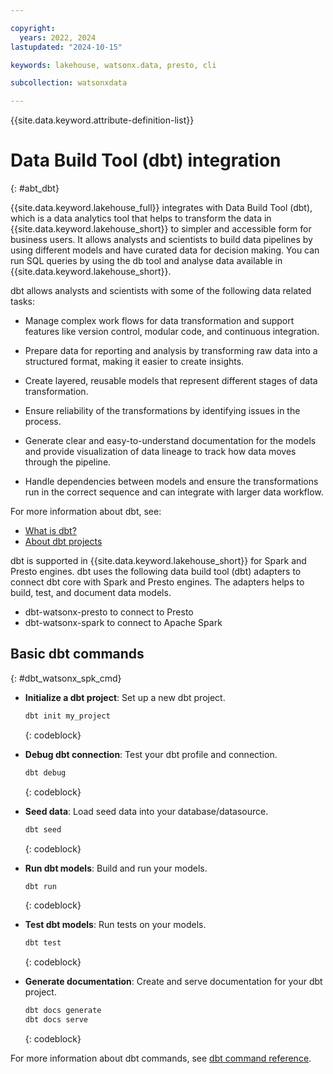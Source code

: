 ```yaml
---

copyright:
  years: 2022, 2024
lastupdated: "2024-10-15"

keywords: lakehouse, watsonx.data, presto, cli

subcollection: watsonxdata

---
```


{{site.data.keyword.attribute-definition-list}}

# Data Build Tool (dbt) integration
{: #abt_dbt}

{{site.data.keyword.lakehouse_full}} integrates with Data Build Tool (dbt), which is a data analytics tool that helps to transform the data in {{site.data.keyword.lakehouse_short}} to simpler and accessible form for business users. It allows analysts and scientists to build data pipelines by using different models and have curated data for decision making. You can run SQL queries by using the db tool and analyse data available in {{site.data.keyword.lakehouse_short}}.

dbt allows analysts and scientists with some of the following data related tasks:

   * Manage complex work flows for data transformation and support features like version control, modular code, and continuous integration.

   * Prepare data for reporting and analysis by transforming raw data into a structured format, making it easier to create insights.

   * Create layered, reusable models that represent different stages of data transformation.

   * Ensure reliability of the transformations by identifying issues in the process.

   * Generate clear and easy-to-understand documentation for the models and provide visualization of data lineage to track how data moves through the pipeline.

   * Handle dependencies between models and ensure the transformations run in the correct sequence and can integrate with larger data workflow.

For more information about dbt, see:

- [What is dbt?](https://docs.getdbt.com/docs/introduction)
- [About dbt projects](https://docs.getdbt.com/docs/build/projects)

dbt is supported in {{site.data.keyword.lakehouse_short}} for Spark and Presto engines. dbt uses the following data build tool (dbt) adapters to connect dbt core with Spark and Presto engines. The adapters helps to build, test, and document data models.


   * dbt-watsonx-presto to connect to Presto
   * dbt-watsonx-spark to connect to Apache Spark



## Basic dbt commands
{: #dbt_watsonx_spk_cmd}

- **Initialize a dbt project**: Set up a new dbt project.

   ```bash
   dbt init my_project
   ```
   {: codeblock}

- **Debug dbt connection**: Test your dbt profile and connection.

   ```bash
   dbt debug
   ```
   {: codeblock}

- **Seed data**: Load seed data into your database/datasource.

   ```bash
   dbt seed
   ```
   {: codeblock}

- **Run dbt models**: Build and run your models.

   ```bash
   dbt run
   ```
   {: codeblock}

- **Test dbt models**: Run tests on your models.

   ```bash
   dbt test
   ```
   {: codeblock}

- **Generate documentation**: Create and serve documentation for your dbt project.

   ```bash
   dbt docs generate
   dbt docs serve
   ```
   {: codeblock}

For more information about dbt commands, see [dbt command reference](https://docs.getdbt.com/reference/dbt-commands).
